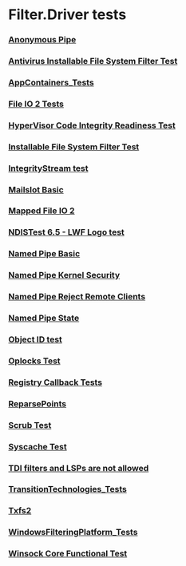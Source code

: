 # Filter.Driver tests
### [Anonymous Pipe](45e98de1-b855-4405-9c23-f5e9f4ce70e7.md)
### [Antivirus Installable File System Filter Test](e84242de-56a9-4e6b-8f8c-ad3f7252cec7.md)
### [AppContainers_Tests](7bf87d0f-e328-4d69-855f-0a0efb469861.md)
### [File IO 2 Tests](a1fb1fda-1fc1-41de-9626-bf88defeb746.md)
### [HyperVisor Code Integrity Readiness Test](b972fc52-2468-4462-9799-6a1898808c86.md)
### [Installable File System Filter Test](14b230f3-7eee-437e-ab2f-375b200de6f3.md)
### [IntegrityStream test](8cafdc98-1b7a-4b59-8ac7-ca660222777b.md)
### [Mailslot Basic](d1879df6-9f02-4ded-8e05-64279703d71b.md)
### [Mapped File IO 2](750f58e6-a459-4b46-b3a5-4dc7978d8e22.md)
### [NDISTest 6.5 - LWF Logo test](1931f4b3-18b0-4495-bb65-0d5088bea7af.md)
### [Named Pipe Basic](2e0f2f69-abbb-47ac-a49b-e4e991f522a9.md)
### [Named Pipe Kernel Security](097e27fe-f9c5-4065-af32-a11c104c3012.md)
### [Named Pipe Reject Remote Clients](e3bcbd3f-3e9c-484a-a587-3c081cb28f7a.md)
### [Named Pipe State](5e9fd15a-7ffa-4caf-94eb-af2541ef2ede.md)
### [Object ID test](eba8e46b-d8de-45a9-bdaf-8107b6d0731c.md)
### [Oplocks Test](3d717052-7804-4de7-b097-a5e30b6bb7e5.md)
### [Registry Callback Tests](087a285b-19a8-4581-a41f-56be931d8ea3.md)
### [ReparsePoints](20c21f21-de9b-4ef4-94a5-56fe4cfffb49.md)
### [Scrub Test](2b5581b0-4b2e-485e-978a-06d5aa30e3c2.md)
### [Syscache Test](69f18ed7-7f1e-42d9-9c32-29ae98e38089.md)
### [TDI filters and LSPs are not allowed](1597d1fd-055a-43c7-b4c7-5396ab1ad525.md)
### [TransitionTechnologies_Tests](92628629-82bb-4c60-9750-ce2842d2fd92.md)
### [Txfs2](e8bc35d1-8a28-4077-bb5f-24573e19efc8.md)
### [WindowsFilteringPlatform_Tests](a9a199cc-29b0-4805-9362-a2e7da39810c.md)
### [Winsock Core Functional Test](c5cd6116-7289-483f-a699-d2121194245a.md)
